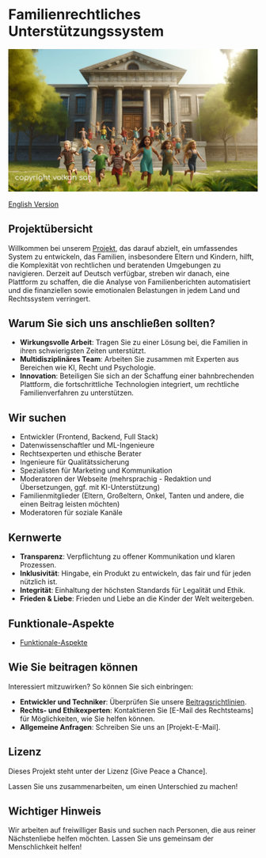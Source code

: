 # Familienrechtliches Unterstützungssystem
![Peace & Love for the world](img.webp)

[English Version](README.md)

## Projektübersicht
Willkommen bei unserem [Projekt](https://jugendamt-deutschland.de), das darauf abzielt, ein umfassendes System zu entwickeln, das Familien, insbesondere Eltern und Kindern, hilft, die Komplexität von rechtlichen und beratenden Umgebungen zu navigieren. Derzeit auf Deutsch verfügbar, streben wir danach, eine Plattform zu schaffen, die die Analyse von Familienberichten automatisiert und die finanziellen sowie emotionalen Belastungen in jedem Land und Rechtssystem verringert.

## Warum Sie sich uns anschließen sollten?
- **Wirkungsvolle Arbeit**: Tragen Sie zu einer Lösung bei, die Familien in ihren schwierigsten Zeiten unterstützt.
- **Multidisziplinäres Team**: Arbeiten Sie zusammen mit Experten aus Bereichen wie KI, Recht und Psychologie.
- **Innovation**: Beteiligen Sie sich an der Schaffung einer bahnbrechenden Plattform, die fortschrittliche Technologien integriert, um rechtliche Familienverfahren zu unterstützen.

## Wir suchen
- Entwickler (Frontend, Backend, Full Stack)
- Datenwissenschaftler und ML-Ingenieure
- Rechtsexperten und ethische Berater
- Ingenieure für Qualitätssicherung
- Spezialisten für Marketing und Kommunikation
- Moderatoren der Webseite (mehrsprachig - Redaktion und Übersetzungen, ggf. mit KI-Unterstützung)
- Familienmitglieder (Eltern, Großeltern, Onkel, Tanten und andere, die einen Beitrag leisten möchten)
- Moderatoren für soziale Kanäle

## Kernwerte
- **Transparenz**: Verpflichtung zu offener Kommunikation und klaren Prozessen.
- **Inklusivität**: Hingabe, ein Produkt zu entwickeln, das fair und für jeden nützlich ist.
- **Integrität**: Einhaltung der höchsten Standards für Legalität und Ethik.
- **Frieden & Liebe**: Frieden und Liebe an die Kinder der Welt weitergeben.

## Funktionale-Aspekte
- [Funktionale-Aspekte](Funktionale-Aspekte.md)

## Wie Sie beitragen können
Interessiert mitzuwirken? So können Sie sich einbringen:
- **Entwickler und Techniker**: Überprüfen Sie unsere [Beitragsrichtlinien](LINK).
- **Rechts- und Ethikexperten**: Kontaktieren Sie [E-Mail des Rechtsteams] für Möglichkeiten, wie Sie helfen können.
- **Allgemeine Anfragen**: Schreiben Sie uns an [Projekt-E-Mail].

## Lizenz
Dieses Projekt steht unter der Lizenz [Give Peace a Chance].

Lassen Sie uns zusammenarbeiten, um einen Unterschied zu machen!
## Wichtiger Hinweis
Wir arbeiten auf freiwilliger Basis und suchen nach Personen, die aus reiner Nächstenliebe helfen möchten. Lassen Sie uns gemeinsam der Menschlichkeit helfen!
